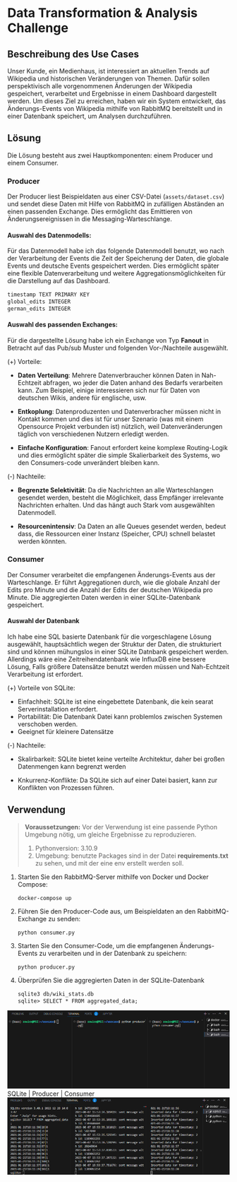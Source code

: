 # Data Transformation & Analysis Challenge


## Beschreibung des Use Cases

Unser Kunde, ein Medienhaus, ist interessiert an aktuellen Trends auf Wikipedia und historischen Veränderungen von Themen. Dafür sollen perspektivisch alle vorgenommenen Änderungen der Wikipedia gespeichert, verarbeitet und Ergebnisse in einem Dashboard dargestellt werden. Um dieses Ziel zu erreichen, haben wir ein System entwickelt, das Änderungs-Events von Wikipedia mithilfe von RabbitMQ bereitstellt und in einer Datenbank speichert, um Analysen durchzuführen.

## Lösung

Die Lösung besteht aus zwei Hauptkomponenten: einem Producer und einem Consumer.

### Producer

Der Producer liest Beispieldaten aus einer CSV-Datei (`assets/dataset.csv`) und sendet diese Daten mit Hilfe von RabbitMQ in zufälligen Abständen an einen passenden Exchange. Dies ermöglicht das Emittieren von Änderungsereignissen in die Messaging-Warteschlange.

#### Auswahl des Datenmodells:

Für das Datenmodell habe ich das folgende Datenmodell benutzt, wo nach der Verarbeitung der Events die Zeit der Speicherung der Daten, die globale Events und deutsche Events gespeichert werden. Dies ermöglicht später eine flexible Datenverarbeitung und weitere Aggregationsmöglichkeiten für die Darstellung auf das Dashboard.

```
timestamp TEXT PRIMARY KEY
global_edits INTEGER
german_edits INTEGER
```

#### Auswahl des passenden Exchanges:
Für die dargestellte Lösung habe ich ein Exchange von Typ **Fanout** in Betracht auf das Pub/sub Muster und folgenden Vor-/Nachteile ausgewählt.

(+) Vorteile:
- **Daten Verteilung**: Mehrere Datenverbraucher können Daten in Nah-Echtzeit abfragen, wo jeder die Daten anhand des Bedarfs verarbeiten kann. Zum Beispiel, einige interessieren sich nur für Daten von deutschen Wikis, andere für englische, usw.

- **Entkoplung**: Datenproduzenten und Datenverbracher müssen nicht in Kontakt kommen und dies ist für unser Szenario (was mit einem Opensource Projekt verbunden ist) nützlich, weil Datenveränderungen täglich von verschiedenen Nutzern erledigt werden.

- **Einfache Konfiguration**: Fanout erfordert keine komplexe Routing-Logik und dies ermöglicht später die simple Skalierbarkeit des Systems, wo den Consumers-code unverändert bleiben kann.

(-) Nachteile:

- **Begrenzte Selektivität**: Da die Nachrichten an alle Warteschlangen gesendet werden, besteht die Möglichkeit, dass Empfänger irrelevante Nachrichten erhalten. Und das hängt auch Stark vom ausgewählten Datenmodell.

- **Resourcenintensiv**: Da Daten an alle Queues gesendet werden, bedeut dass, die Ressourcen einer Instanz (Speicher, CPU) schnell belastet werden könnten.

### Consumer

Der Consumer verarbeitet die empfangenen Änderungs-Events aus der Warteschlange. Er führt Aggregationen durch, wie die globale Anzahl der Edits pro Minute und die Anzahl der Edits der deutschen Wikipedia pro Minute. Die aggregierten Daten werden in einer SQLite-Datenbank gespeichert.

#### Auswahl der Datenbank
Ich habe eine SQL basierte Datenbank für die vorgeschlagene Lösung ausgewählt, hauptsächtlich wegen der Struktur der Daten, die strukturiert sind und können mühungslos in einer SQLite Datnbank gespeichert werden. Allerdings wäre eine Zeitreihendatenbank wie InfluxDB eine bessere Lösung, Falls größere Datensätze benutzt werden müssen und Nah-Echtzeit Verarbeitung ist erfordert.

(+) Vorteile von SQLite:

- Einfachheit: SQLite ist eine eingebettete Datenbank, die kein searat Serverinstallation erfordert.
- Portabilität: Die Datenbank Datei kann problemlos zwischen Systemen verschoben werden.
- Geeignet für kleinere Datensätze

(-) Nachteile:

- Skalirbarkeit: SQLite bietet keine verteilte Architektur, daher bei großen Datenmengen kann begrenzt werden

- Knkurrenz-Konflikte: Da SQLite sich auf einer Datei basiert, kann zur Konflikten von Prozessen führen.

## Verwendung

> **Voraussetzungen:**
Vor der Verwendung ist eine passende Python Umgebung nötig, um gleiche Ergebnisse zu reproduzieren.
>1. Pythonversion: 3.10.9
>2. Umgebung: benutzte Packages sind in der Datei **requirements.txt** zu sehen, und mit der eine env erstellt werden soll.

1. Starten Sie den RabbitMQ-Server mithilfe von Docker und Docker Compose:

    ```
    docker-compose up
    ```

2. Führen Sie den Producer-Code aus, um Beispieldaten an den RabbitMQ-Exchange zu senden:
    ```
    python consumer.py
    ```
3. Starten Sie den Consumer-Code, um die empfangenen Änderungs-Events zu verarbeiten und in der Datenbank zu speichern:

    ```
    python producer.py
    ```
4. Überprüfen Sie die aggregierten Daten in der SQLite-Datenbank 

    ```
    sqlite3 db/wiki_stats.db
    sqlite> SELECT * FROM aggregated_data;
    ```

![bild1](assets/bild1.png)
SQLite | Producer | Consumer
![bild2](assets/bild2.png)